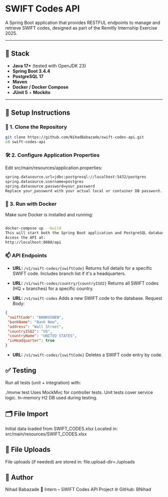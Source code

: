 # SWIFT Codes API

A Spring Boot application that provides RESTFUL endpoints to manage and retrieve SWIFT codes, designed as part of the Remitly Internship Exercise 2025.

---

## 🧱 Stack

- **Java 17+** (tested with OpenJDK 23)
- **Spring Boot 3.4.4**
- **PostgreSQL 17**
- **Maven**
- **Docker / Docker Compose**
- **JUnit 5** + **Mockito**

---

## 🚀 Setup Instructions

### 🔧 1. Clone the Repository

```bash
git clone https://github.com/NihadBabazade/swift-codes-api.git
cd swift-codes-api
```
### 🛠️ 2. Configure Application Properties
Edit src/main/resources/application.properties:
```bash
spring.datasource.url=jdbc:postgresql://localhost:5432/postgres
spring.datasource.username=postgres
spring.datasource.password=your_password
Replace your_password with your actual local or container DB password.
```
### 🐳 3. Run with Docker
Make sure Docker is installed and running:
```bash

docker-compose up --build
This will start both the Spring Boot application and PostgreSQL database.
Access the API at:
http://localhost:8080/api
```

### 📫 API Endpoints

- **URL:** `/v1/swift-codes/{swiftCode}`
Returns full details for a specific SWIFT code.
Includes branch list if it's a headquarters.

- **URL:** `/v1/swift-codes/country/{countryISO2}`
Returns all SWIFT codes (HQ + branches) for a specific country.

- **URL:** `/v1/swift-codes`
Adds a new SWIFT code to the database.
Request Body:
 ```json
 {
  "swiftCode": "BANKUSNEW",
  "bankName": "Bank New",
  "address": "Wall Street",
  "countryISO2": "US",
  "countryName": "UNITED STATES",
  "isHeadquarter": true
}
 ```
- **URL:** `/v1/swift-codes/{swiftCode}`
Deletes a SWIFT code entry by code.

## ✅ Testing

Run all tests (unit + integration) with:

./mvnw test
Uses MockMvc for controller tests.
Unit tests cover service logic.
In-memory H2 DB used during testing.

## 🗂️ File Import

Initial data loaded from SWIFT_CODES.xlsx
Located in: src/main/resources/SWIFT_CODES.xlsx

## 📁 File Uploads

File uploads (if needed) are stored in:
file.upload-dir=./uploads

## 👤 Author

Nihad Babazade
💼 Intern – SWIFT Codes API Project
🌐 GitHub: BNihad
